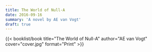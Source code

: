 ```yaml
---
title: The World of Null-A
date: 2016-09-16
summary: 'A novel by AE van Vogt'
draft: true
---
```


{{< booklist/book
title="The World of Null-A"
author="AE van Vogt"
cover="cover.jpg"
format="Print" >}}

